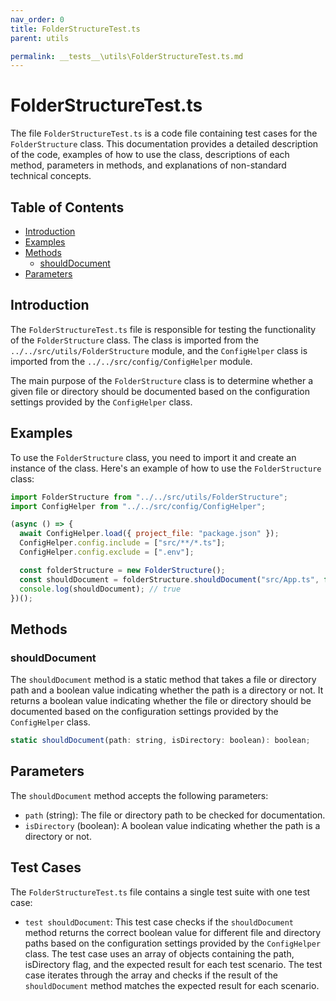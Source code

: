 ```yaml
---
nav_order: 0
title: FolderStructureTest.ts
parent: utils

permalink: __tests__\utils\FolderStructureTest.ts.md
---
```


# FolderStructureTest.ts

The file `FolderStructureTest.ts` is a code file containing test cases for the `FolderStructure` class. This documentation provides a detailed description of the code, examples of how to use the class, descriptions of each method, parameters in methods, and explanations of non-standard technical concepts.

## Table of Contents

- [Introduction](#introduction)
- [Examples](#examples)
- [Methods](#methods)
  - [shouldDocument](#shoulddocument)
- [Parameters](#parameters)

## Introduction

The `FolderStructureTest.ts` file is responsible for testing the functionality of the `FolderStructure` class. The class is imported from the `../../src/utils/FolderStructure` module, and the `ConfigHelper` class is imported from the `../../src/config/ConfigHelper` module.

The main purpose of the `FolderStructure` class is to determine whether a given file or directory should be documented based on the configuration settings provided by the `ConfigHelper` class.

## Examples

To use the `FolderStructure` class, you need to import it and create an instance of the class. Here's an example of how to use the `FolderStructure` class:

```javascript
import FolderStructure from "../../src/utils/FolderStructure";
import ConfigHelper from "../../src/config/ConfigHelper";

(async () => {
  await ConfigHelper.load({ project_file: "package.json" });
  ConfigHelper.config.include = ["src/**/*.ts"];
  ConfigHelper.config.exclude = [".env"];

  const folderStructure = new FolderStructure();
  const shouldDocument = folderStructure.shouldDocument("src/App.ts", false);
  console.log(shouldDocument); // true
})();
```

## Methods

### shouldDocument

The `shouldDocument` method is a static method that takes a file or directory path and a boolean value indicating whether the path is a directory or not. It returns a boolean value indicating whether the file or directory should be documented based on the configuration settings provided by the `ConfigHelper` class.

```javascript
static shouldDocument(path: string, isDirectory: boolean): boolean;
```

## Parameters

The `shouldDocument` method accepts the following parameters:

- `path` (string): The file or directory path to be checked for documentation.
- `isDirectory` (boolean): A boolean value indicating whether the path is a directory or not.

## Test Cases

The `FolderStructureTest.ts` file contains a single test suite with one test case:

- `test shouldDocument`: This test case checks if the `shouldDocument` method returns the correct boolean value for different file and directory paths based on the configuration settings provided by the `ConfigHelper` class. The test case uses an array of objects containing the path, isDirectory flag, and the expected result for each test scenario. The test case iterates through the array and checks if the result of the `shouldDocument` method matches the expected result for each scenario.